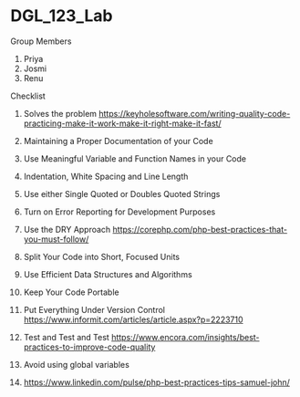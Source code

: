 # DGL_123_Lab

Group Members
1. Priya
2. Josmi
3. Renu



Checklist
1.	Solves the problem
https://keyholesoftware.com/writing-quality-code-practicing-make-it-work-make-it-right-make-it-fast/

2.	Maintaining a Proper Documentation of your Code
3.	Use Meaningful Variable and Function Names in your Code
4.	Indentation, White Spacing and Line Length
5.	Use either Single Quoted or Doubles Quoted Strings
6.	Turn on Error Reporting for Development Purposes
7.	Use the DRY Approach
https://corephp.com/php-best-practices-that-you-must-follow/
8.	Split Your Code into Short, Focused Units
9.	Use Efficient Data Structures and Algorithms
10.	Keep Your Code Portable
11.	Put Everything Under Version Control
https://www.informit.com/articles/article.aspx?p=2223710

12.	Test and Test and Test
https://www.encora.com/insights/best-practices-to-improve-code-quality
13.	Avoid using global variables
14.	https://www.linkedin.com/pulse/php-best-practices-tips-samuel-john/
